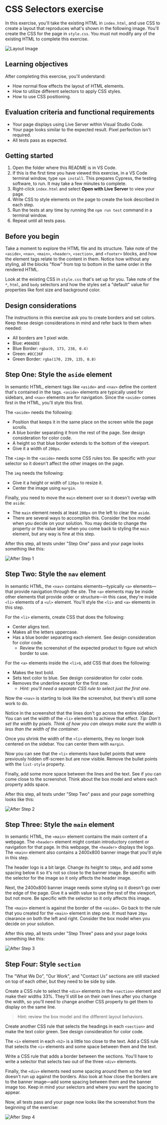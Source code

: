 # CSS Selectors exercise

In this exercise, you'll take the existing HTML in `index.html`, and use CSS to create a layout that reproduces what's shown in the following image. You'll create the CSS for the page in `style.css`. You must not modify any of the existing HTML to complete this exercise.

![Layout Image](./screenshots/layout.png)

## Learning objectives

After completing this exercise, you'll understand:

* How normal flow effects the layout of HTML elements.
* How to utilize different selectors to apply CSS styles.
* How to use CSS positioning.

## Evaluation criteria and functional requirements

* Your page displays using Live Server within Visual Studio Code.
* Your page looks similar to the expected result. Pixel perfection isn't required.
* All tests pass as expected.

## Getting started

1. Open the folder where this README is in VS Code.
2. If this is the first time you have viewed this exercise, in a VS Code terminal window, type `npm install`. This prepares Cypress, the testing software, to run. It may take a few minutes to complete.
3. Right-click `index.html` and select **Open with Live Server** to view your page.
4. Write CSS to style elements on the page to create the look described in each step.
5. Run the tests at any time by running the `npm run test` command in a terminal window.
6. Repeat until all tests pass.

## Before you begin

Take a moment to explore the HTML file and its structure. Take note of the `<aside>`, `<nav>`, `<main>`, `<header>`, `<section>`, and `<footer>` blocks, and how the element tags relate to the content in them. Notice how without any styling, all the blocks "flow" from top to bottom in the same order in the rendered HTML.

Look at the existing CSS in `style.css` that's set up for you. Take note of the `*`, `html`, and `body` selectors and how the styles set a "default" value for properties like font size and background color.

## Design considerations

The instructions in this exercise ask you to create borders and set colors. Keep these design considerations in mind and refer back to them when needed:

* All borders are 1 pixel wide.
* Blue: `#00ADEE`
* Blue Border: `rgba(0, 173, 238, 0.4)`
* Green: `#8CC36F`
* Green Border: `rgba(170, 239, 135, 0.8)`

## Step One: Style the `aside` element

In semantic HTML, element tags like `<aside>` and `<nav>` define the content that's contained in the tags. `<aside>` elements are typically used for sidebars, and `<nav>` elements are for navigation. Since the `<aside>` comes first in the HTML, you'll style this first.

The `<aside>` needs the following:

* Position that keeps it in the same place on the screen while the page scrolls.
* A blue border separating it from the rest of the page. See design consideration for color code.
* A height so that blue border extends to the bottom of the viewport.
* Give it a width of `200px`.

The `<img>` in the `<aside>` needs some CSS rules too. Be specific with your selector so it doesn't affect the other images on the page.

The `img` needs the following:

* Give it a height or width of `120px` to resize it.
* Center the image using `margin`.

Finally, you need to move the `main` element over so it doesn't overlap with the `aside`:

* The `main` element needs at least `200px` on the left to clear the `aside`.
* There are several ways to accomplish this. Consider the box model when you decide on your solution. You may decide to change the property or the value later when you come back to styling the `main` element, but any way is fine at this step.

After this step, all tests under "Step One" pass and your page looks something like this:

![After Step 1](./screenshots/step1.png)

## Step Two: Style the `nav` element

In semantic HTML, the `<nav>` contains elements—typically `<a>` elements—that provide navigation through the site. The `<a>` elements may be inside other elements that provide order or structure—in this case, they're inside `<li>` elements of a `<ul>` element. You'll style the `<li>` and `<a>` elements in this step.

For the `<li>` elements, create CSS that does the following:

* Center aligns text.
* Makes all the letters uppercase.
* Has a blue border separating each element. See design consideration for color code.
    * Review the screenshot of the expected product to figure out which border to use.

For the `<a>` elements inside the `<li>`s, add CSS that does the following:

* Makes the text bold.
* Sets text color to blue. See design consideration for color code.
* Removes the underline except for the first one.
    * *Hint: you'll need a separate CSS rule to select just the first one.*

Now the `<nav>` is starting to look like the screenshot, but there's still some work to do.

Notice in the screenshot that the lines don't go across the entire sidebar. You can set the width of the `<li>` elements to achieve that effect. *Tip: Don't set the width by pixels. Think of how you can always make sure the width is less than the width of the container.*

Once you shrink the width of the `<li>` elements, they no longer look centered on the sidebar. You can center them with `margin`.

Now you can see that the `<li>` elements have bullet points that were previously hidden off-screen but are now visible. Remove the bullet points with the `list-style` property.

Finally, add some more space between the lines and the text. See if you can come close to the screenshot. Think about the box model and where each property adds space.

After this step, all tests under "Step Two" pass and your page something looks like this:

![After Step 2](./screenshots/step2.png)

## Step Three: Style the `main` element 

In semantic HTML, the `<main>` element contains the main content of a webpage. The `<header>` element might contain introductory content or navigation for that page. In this webpage, the `<header>` displays the logo. The `<main>` element also contains a 2400x800 banner image that you'll style in this step.

The header logo is a bit large. Change its height to `100px`, and add some spacing below it so it's not so close to the banner image. Be specific with the selector for the image so it only affects the header image.

Next, the 2400x800 banner image needs some styling so it doesn't go over the edge of the page. Give it a width value to use the rest of the viewport, but not more. Be specific with the selector so it only affects this image.

The `<main>` element is against the border of the `<aside>`. Go back to the rule that you created for the `<main>` element in step one. It must have `20px` clearance on both the left and right. Consider the box model when you decide on your solution.

After this step, all tests under "Step Three" pass and your page looks something like this:

![After Step 3](./screenshots/step3.png)

## Step Four: Style `section`

The "What We Do", "Our Work", and "Contact Us" sections are still stacked on top of each other, but they need to be side by side.

Create a CSS rule to select the `<div>` elements in the `<section>` element and make their widths 33%. They'll still be on their own lines after you change the width, so you'll need to change another CSS property to get them to display on the same line.

> Hint: review the box model and the different layout behaviors.

Create another CSS rule that selects the headings in each `<section>` and make the text color green. See design consideration for color code.

The `<i>` element in each `<h2>` is a little too close to the text. Add a CSS rule that selects the `<i>` elements and some space between them and the text.

Write a CSS rule that adds a border between the sections. You'll have to write a selector that selects two out of the three `<div>` elements.

Finally, the `<div>` elements need some spacing around them so the text doesn't run up against the borders. Also look at how close the borders are to the banner image—add some spacing between them and the banner image too. Keep in mind your selectors and where you want the spacing to appear.

Now, all tests pass and your page now looks like the screenshot from the beginning of the exercise:

![After Step 4](./screenshots/step4.png)
